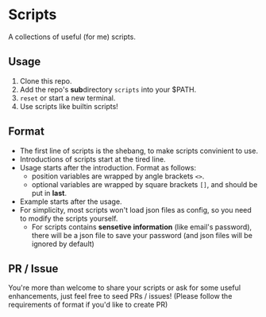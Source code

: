 # Scripts

A collections of useful (for me) scripts.

## Usage

1. Clone this repo.
2. Add the repo's **sub**directory `scripts` into your $PATH.
3. `reset` or start a new terminal.
4. Use scripts like builtin scripts!

## Format

- The first line of scripts is the shebang, to make scripts convinient to use.
- Introductions of scripts start at the tired line.
- Usage starts after the introduction. Format as follows:
    + position variables are wrapped by angle brackets `<>`.
    + optional variables are wrapped by square brackets `[]`, and should be put in **last**.
- Example starts after the usage.
- For simplicity, most scripts won't load json files as config, so you need to modify the scripts yourself.
    + For scripts contains **sensetive information** (like email's password), there will be a json file to save your password (and json files will be ignored by default)

## PR / Issue

You're more than welcome to share your scripts or ask for some useful enhancements, just feel free to seed PRs / issues! (Please follow the requirements of format if you'd like to create PR)
